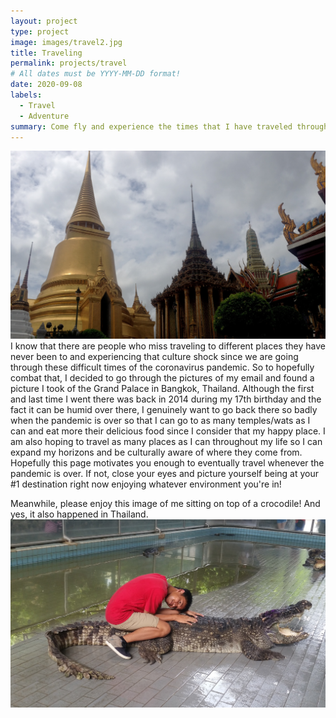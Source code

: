```yaml
---
layout: project
type: project
image: images/travel2.jpg
title: Traveling
permalink: projects/travel
# All dates must be YYYY-MM-DD format!
date: 2020-09-08
labels:
  - Travel
  - Adventure
summary: Come fly and experience the times that I have traveled throughout my life!
---
```

<img class="ui image" src="../images/travel.jpg">
I know that there are people who miss traveling to different places they have never been to and experiencing that culture shock since we are going through these difficult times of the coronavirus pandemic.  So to hopefully combat that, I decided to go through the pictures of my email and found a picture I took of the Grand Palace in Bangkok, Thailand.  Although the first and last time I went there was back in 2014 during my 17th birthday and the fact it can be humid over there, I genuinely want to go back there so badly when the pandemic is over so that I can go to as many temples/wats as I can and eat more their delicious food since I consider that my happy place.  I am also hoping to travel as many places as I can throughout my life so I can expand my horizons and be culturally aware of where they come from.  Hopefully this page motivates you enough to eventually travel whenever the pandemic is over.  If not, close your eyes and picture yourself being at your #1 destination right now enjoying whatever environment you're in!

Meanwhile, please enjoy this image of me sitting on top of a crocodile!  And yes, it also happened in Thailand.
<img class="ui image" src="../images/travel3.jpg">
